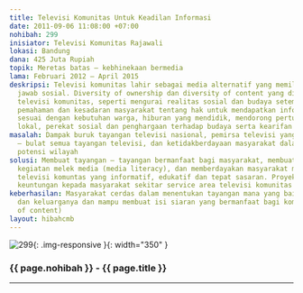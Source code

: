 ```yaml
---
title: Televisi Komunitas Untuk Keadilan Informasi
date: 2011-09-06 11:08:00 +07:00
nohibah: 299
inisiator: Televisi Komunitas Rajawali
lokasi: Bandung
dana: 425 Juta Rupiah
topik: Meretas batas – kebhinekaan bermedia
lama: Februari 2012 – April 2015
deskripsi: Televisi komunitas lahir sebagai media alternatif yang memiliki tanggung
  jawab sosial. Diversity of ownership dan diversity of content yang diusung oleh
  televisi komunitas, seperti mengurai realitas sosial dan budaya setempat dapat memberikan
  pemahaman dan kesadaran masyarakat tentang hak untuk mendapatkan informasi yang
  sesuai dengan kebutuhan warga, hiburan yang mendidik, mendorong pertumbuhan ekonomi
  lokal, perekat sosial dan penghargaan terhadap budaya serta kearifan lokal
masalah: Dampak buruk tayangan televisi nasional, pemirsa televisi yang menelan bulat
  – bulat semua tayangan televisi, dan ketidakberdayaan masyarakat dalam mengembangkan
  potensi wilayah
solusi: Membuat tayangan – tayangan bermanfaat bagi masyarakat, membuat kegiatan –
  kegiatan melek media (media literacy), dan memberdayakan masyarakat melalui tayangan
  televisi komuntas yang informatif, edukatif dan tepat sasaran. Proyek ini akan memberi
  keuntungan kepada masyarakat sekitar service area televisi komunitas
keberhasilan: Masyarakat cerdas dalam menentukan tayangan mana yang baik bagi diri
  dan keluarganya dan mampu membuat isi siaran yang bermanfaat bagi komunitasnya (diversity
  of content)
layout: hibahcmb
---
```


![299](/static/img/hibahcmb/299.png){: .img-responsive }{: width="350" }

### {{ page.nohibah }} - {{ page.title }}

---
